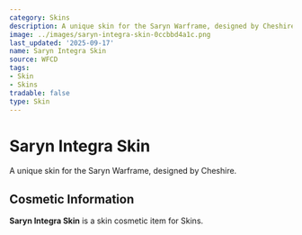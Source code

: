 ```yaml
---
category: Skins
description: A unique skin for the Saryn Warframe, designed by Cheshire.
image: ../images/saryn-integra-skin-0ccbbd4a1c.png
last_updated: '2025-09-17'
name: Saryn Integra Skin
source: WFCD
tags:
- Skin
- Skins
tradable: false
type: Skin
---
```


# Saryn Integra Skin

A unique skin for the Saryn Warframe, designed by Cheshire.

## Cosmetic Information

**Saryn Integra Skin** is a skin cosmetic item for Skins.

